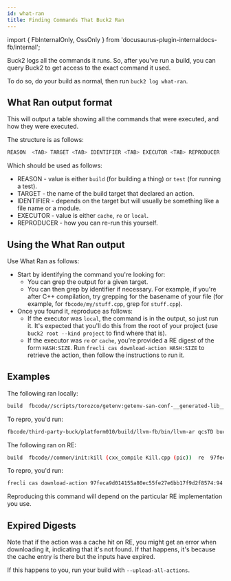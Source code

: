```yaml
---
id: what-ran
title: Finding Commands That Buck2 Ran
---
```


import { FbInternalOnly, OssOnly } from
'docusaurus-plugin-internaldocs-fb/internal';

Buck2 logs all the commands it runs. So, after you've run a build, you can query
Buck2 to get access to the exact command it used.

To do so, do your build as normal, then run `buck2 log what-ran`.

## What Ran output format

This will output a table showing all the commands that were executed, and how
they were executed.

The structure is as follows:

```sh
REASON  <TAB> TARGET <TAB> IDENTIFIER <TAB> EXECUTOR <TAB> REPRODUCER
```

Which should be used as follows:

- REASON - value is either `build` (for building a thing) or `test` (for running
  a test).
- TARGET - the name of the build target that declared an action.
- IDENTIFIER - depends on the target but will usually be something like a file
  name or a module.
- EXECUTOR - value is either `cache`, `re` or `local`.
- REPRODUCER - how you can re-run this yourself.

## Using the What Ran output

Use What Ran as follows:

- Start by identifying the command you're looking for:
  - You can grep the output for a given target.
  - You can then grep by identifier if necessary. For example, if you're after
    C++ compilation, try grepping for the basename of your file (for example,
    for `fbcode/my/stuff.cpp`, grep for `stuff.cpp`).
- Once you found it, reproduce as follows:
  - If the executor was `local`, the command is in the output, so just run it.
    It's expected that you'll do this from the root of your project (use
    `buck2 root --kind project` to find where that is).
  - If the executor was `re` or `cache`, you're provided a RE digest of the form
    `HASH:SIZE`. Run `frecli cas download-action HASH:SIZE` to retrieve the
    action, then follow the instructions to run it.

## Examples

The following ran locally:

```bash
build  fbcode//scripts/torozco/getenv:getenv-san-conf-__generated-lib__ (archive_thin libgetenv-san-conf-__generated-lib__.pic.a)  local  fbcode/third-party-buck/platform010/build/llvm-fb/bin/llvm-ar qcsTD buck-out/v2/gen/fbcode/d839c731f5505c62/scripts/torozco/getenv/__getenv-san-conf-__generated-lib____/libgetenv-san-conf-__generated-lib__.pic.a buck-out/v2/gen/fbcode/d839c731f5505c62/scripts/torozco/getenv/__getenv-san-conf-__generated-lib____/__objects__/san-conf.c.pic.o
```

To repro, you'd run:

```bash
fbcode/third-party-buck/platform010/build/llvm-fb/bin/llvm-ar qcsTD buck-out/v2/gen/fbcode/d839c731f5505c62/scripts/torozco/getenv/__getenv-san-conf-__generated-lib____/libgetenv-san-conf-__generated-lib__.pic.a buck-out/v2/gen/fbcode/d839c731f5505c62/scripts/torozco/getenv/__getenv-san-conf-__generated-lib____/__objects__/san-conf.c.pic.
```

The following ran on RE:

```bash
build  fbcode//common/init:kill (cxx_compile Kill.cpp (pic))  re  97feca9d014155a80ec55fe27e6bb17f9d2f8574:94
```

<FbInternalOnly>
To repro, you'd run:

```bash
frecli cas download-action 97feca9d014155a80ec55fe27e6bb17f9d2f8574:94
```

</FbInternalOnly>
<OssOnly>
Reproducing this command will depend on the particular RE implementation you use.
</OssOnly>

## Expired Digests

Note that if the action was a cache hit on RE, you might get an error when
downloading it, indicating that it's not found. If that happens, it's because
the cache entry is there but the inputs have expired.

If this happens to you, run your build with `--upload-all-actions`.
